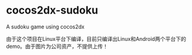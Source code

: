 cocos2dx-sudoku
===============

A sudoku game using cocos2dx

由于这个项目在Linux平台下编译，目前只编译出Linux和Android两个平台下的demo。由于图片为公司资产，不提供上传！
